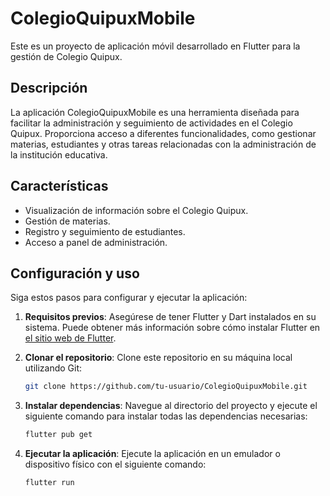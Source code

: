 # ColegioQuipuxMobile

Este es un proyecto de aplicación móvil desarrollado en Flutter para la gestión de Colegio Quipux.

## Descripción

La aplicación ColegioQuipuxMobile es una herramienta diseñada para facilitar la administración y seguimiento de actividades en el Colegio Quipux. Proporciona acceso a diferentes funcionalidades, como gestionar materias, estudiantes y otras tareas relacionadas con la administración de la institución educativa.

## Características

- Visualización de información sobre el Colegio Quipux.
- Gestión de materias.
- Registro y seguimiento de estudiantes.
- Acceso a panel de administración.

## Configuración y uso

Siga estos pasos para configurar y ejecutar la aplicación:

1. **Requisitos previos**: Asegúrese de tener Flutter y Dart instalados en su sistema. Puede obtener más información sobre cómo instalar Flutter en [el sitio web de Flutter](https://flutter.dev/docs/get-started/install).

2. **Clonar el repositorio**: Clone este repositorio en su máquina local utilizando Git:

   ```bash
   git clone https://github.com/tu-usuario/ColegioQuipuxMobile.git
3. **Instalar dependencias**: Navegue al directorio del proyecto y ejecute el siguiente comando para instalar todas las dependencias necesarias:

    ```bash
    flutter pub get

4. **Ejecutar la aplicación**: Ejecute la aplicación en un emulador o dispositivo físico con el siguiente comando:

    ```bash
    flutter run